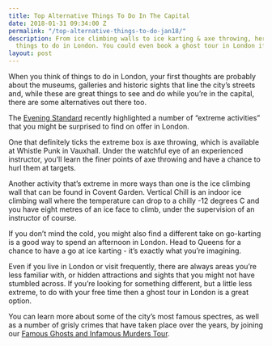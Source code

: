 ```yaml
---
title: Top Alternative Things To Do In The Capital
date: 2018-01-31 09:34:00 Z
permalink: "/top-alternative-things-to-do-jan18/"
description: From ice climbing walls to ice karting & axe throwing, here are quirky
  things to do in London. You could even book a ghost tour in London if feeling brave!
layout: post
---
```


When you think of things to do in London, your first thoughts are probably about the museums, galleries and historic sights that line the city’s streets and, while these are great things to see and do while you’re in the capital, there are some alternatives out there too.

The [Evening Standard](https://www.standard.co.uk/go/london/attractions/7-extreme-activities-you-didn-t-know-you-could-try-in-london-a3741441.html) recently highlighted a number of “extreme activities” that you might be surprised to find on offer in London.

One that definitely ticks the extreme box is axe throwing, which is available at Whistle Punk in Vauxhall. Under the watchful eye of an experienced instructor, you’ll learn the finer points of axe throwing and have a chance to hurl them at targets.

Another activity that’s extreme in more ways than one is the ice climbing wall that can be found in Covent Garden. Vertical Chill is an indoor ice climbing wall where the temperature can drop to a chilly -12 degrees C and you have eight metres of an ice face to climb, under the supervision of an instructor of course.

If you don’t mind the cold, you might also find a different take on go-karting is a good way to spend an afternoon in London. Head to Queens for a chance to have a go at ice karting - it’s exactly what you’re imagining.

Even if you live in London or visit frequently, there are always areas you’re less familiar with, or hidden attractions and sights that you might not have stumbled across. If you’re looking for something different, but a little less extreme, to do with your free time then a ghost tour in London is a great option.

You can learn more about some of the city’s most famous spectres, as well as a number of grisly crimes that have taken place over the years, by joining our [Famous Ghosts and Infamous Murders Tour](https://www.insider-london.co.uk/tours/famous-ghosts-and-infamous-murders/).